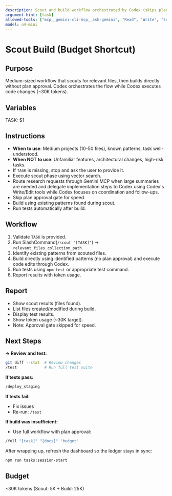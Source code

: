 ```yaml
---
description: Scout and build workflow orchestrated by Codex (skips plan approval)
argument-hint: [task]
allowed-tools: ["mcp__gemini-cli-mcp__ask-gemini", "Read", "Write", "Edit", "Glob", "Grep", "run_shell_command"]
model: o4-mini
---
```


# Scout Build (Budget Shortcut)

## Purpose
Medium-sized workflow that scouts for relevant files, then builds directly without plan approval. Codex orchestrates the flow while Codex executes code changes (~30K tokens).

## Variables
TASK: $1

## Instructions
- **When to use**: Medium projects (10-50 files), known patterns, task well-understood.
- **When NOT to use**: Unfamiliar features, architectural changes, high-risk tasks.
- If `TASK` is missing, stop and ask the user to provide it.
- Execute scout phase using vector search.
- Route research requests through Gemini MCP when large summaries are needed and delegate implementation steps to Codex using Codex's Write/Edit tools while Codex focuses on coordination and follow-ups.
- Skip plan approval gate for speed.
- Build using existing patterns found during scout.
- Run tests automatically after build.

## Workflow
1. Validate `TASK` is provided.
2. Run SlashCommand(`/scout "[TASK]"`) -> `relevant_files_collection_path`.
3. Identify existing patterns from scouted files.
4. Build directly using identified patterns (no plan approval) and execute code edits through Codex.
5. Run tests using `npm test` or appropriate test command.
6. Report results with token usage.

## Report
- Show scout results (files found).
- List files created/modified during build.
- Display test results.
- Show token usage (~30K target).
- Note: Approval gate skipped for speed.

## Next Steps

**→ Review and test:**
```bash
git diff --stat  # Review changes
/test            # Run full test suite
```

**If tests pass:**
```bash
/deploy_staging
```

**If tests fail:**
- Fix issues
- Re-run: `/test`

**If build was insufficient:**
- Use full workflow with plan approval:
```bash
/full "[task]" "[docs]" "budget"
```

After wrapping up, refresh the dashboard so the ledger stays in sync:
```bash
npm run tasks:session-start
```

## Budget
~30K tokens (Scout: 5K + Build: 25K)
